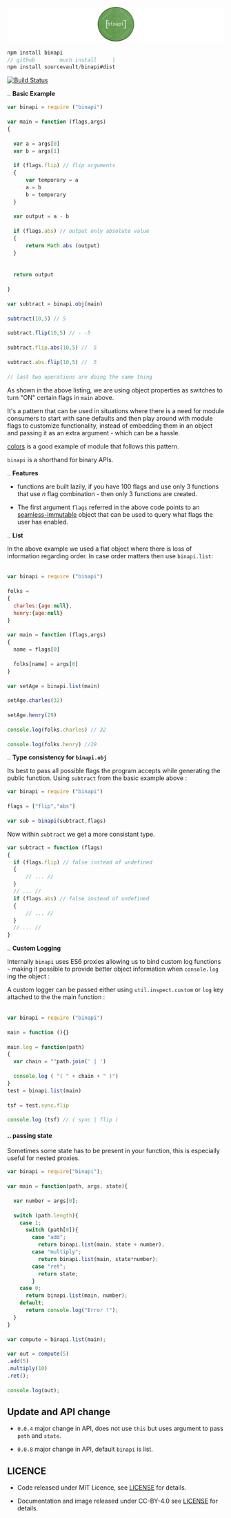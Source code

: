 
![](./logo.jpg)

```js
npm install binapi
// github        much install     |
npm install sourcevault/binapi#dist
```

[![Build Status](https://travis-ci.org/sourcevault/binapi.svg?branch=dev)](https://travis-ci.org/sourcevault/binapi)

.. **Basic Example**

```js
var binapi = require ("binapi")

var main = function (flags,args)
{

  var a = args[0]
  var b = args[1]

  if (flags.flip) // flip arguments
  {
      var temporary = a
      a = b
      b = temporary
  }

  var output = a - b

  if (flags.abs) // output only absolute value
  {
      return Math.abs (output)
  }


  return output

}

var subtract = binapi.obj(main)

subtract(10,5) // 5

subtract.flip(10,5) // - -5

subtract.flip.abs(10,5) //  5

subtract.abs.flip(10,5) //  5

// last two operations are doing the same thing


```

As shown in the above listing, we are using object properties as switches to turn "ON" certain flags in `main` above.

It's a pattern that can be used in situations where there is a need for module consumers to start with sane defaults and then play around with module flags to customize functionality, instead of embedding them in an object and passing it as an extra argument  - which can be a hassle.

[colors](https://www.npmjs.com/package/colors) is a good example of module that follows this pattern.

`binapi` is a shorthand for binary APIs.

.. **Features**

 - functions are built lazily, if you have 100 flags and use only 3 functions that use *n* flag combination - then only 3 functions are created.

 - The first argument `flags` referred in the above code points to an [seamless-immutable](https://github.com/rtfeldman/seamless-immutable) object that can be used to query what flags the user has enabled.

.. **List**

In the above example we used a flat object where there is loss of information regarding order. In case order matters then use `binapi.list`:

```js

var binapi = require ("binapi")

folks =
{
  charles:{age:null},
  henry:{age:null}
}

var main = function (flags,args)
{
  name = flags[0]

  folks[name] = args[0]
}

var setAge = binapi.list(main)

setAge.charles(32)

setAge.henry(29)

console.log(folks.charles) // 32

console.log(folks.henry) //29

```

.. **Type consistency for `binapi.obj`**

Its best to pass all possible flags the program accepts while generating the public function. Using `subtract` from the basic example above :

```js
var binapi = require ("binapi")

flags = ["flip","abs"]

var sub = binapi(subtract,flags)

```

 Now within `subtract` we get a more consistant type.

```js
var subtract = function (flags)
{
  if (flags.flip) // false instead of undefined
  {
      // ... //
  }
  // ... //
  if (flags.abs) // false instead of undefined
  {
      // ... //
  }
  // ... //
}
```

.. **Custom Logging**

Internally `binapi` uses ES6 proxies allowing us to bind custom log functions - making it possible to provide better object information when `console.log` ing the object :

A custom logger can be passed either using `util.inspect.custom` or `log` key attached to the the main function :

```js

var binapi = require ("binapi")

main = function (){}

main.log = function(path)
{
  var chain = ""path.join(' | ')

  console.log ( "( " + chain + " )")
}
test = binapi.list(main)

tsf = test.sync.flip

console.log (tsf) // ( sync | flip )

```

#### .. passing state

Sometimes some state has to be present in your function, this is especially useful for nested proxies.

```js
var binapi = require("binapi");

var main = function(path, args, state){

  var number = args[0];

  switch (path.length){
    case 1;
      switch (path[0]){
        case "add";
          return binapi.list(main, state + number);
        case "multiply";
          return binapi.list(main, state*number);
        case "ret";
          return state;
        }
    case 0;
      return binapi.list(main, number);
    default;
      return console.log("Error !");
  }
}

var compute = binapi.list(main);

var out = compute(5)
.add(5)
.multiply(10)
.ret();

console.log(out);
```

## Update and API change

- `0.0.4` major change in API, does not use `this` but uses argument to pass `path` and `state`.

- `0.0.8` major change in API, default `binapi` is list.


## LICENCE

- Code released under MIT Licence, see [LICENSE](https://github.com/sourcevault/binapi/blob/dist/LICENCE) for details.

- Documentation and image released under CC-BY-4.0 see [LICENSE](https://github.com/sourcevault/binapi/blob/dev/LICENCE1) for details.
